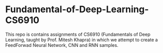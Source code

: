 # Fundamental-of-Deep-Learning-CS6910

This repo is contains assignments of CS6910 (Fundamentals of Deep Learning, taught by Prof. Mitesh Khapra) in which we attempt to create a FeedForwad Neural Network, CNN and RNN samples.
